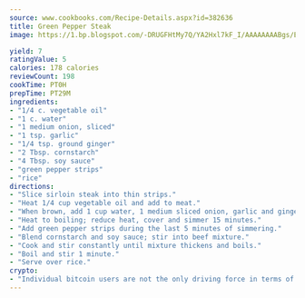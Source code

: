 ```yaml
---
source: www.cookbooks.com/Recipe-Details.aspx?id=382636
title: Green Pepper Steak
image: https://1.bp.blogspot.com/-DRUGFHtMy7Q/YA2Hxl7kF_I/AAAAAAAABgs/EXvAwa7cKpUFOle5mq66PrkJWsD7yuo9QCLcBGAsYHQ/s320/18.png

yield: 7
ratingValue: 5
calories: 178 calories
reviewCount: 198
cookTime: PT0H
prepTime: PT29M
ingredients:
- "1/4 c. vegetable oil"
- "1 c. water"
- "1 medium onion, sliced"
- "1 tsp. garlic"
- "1/4 tsp. ground ginger"
- "2 Tbsp. cornstarch"
- "4 Tbsp. soy sauce"
- "green pepper strips"
- "rice"
directions:
- "Slice sirloin steak into thin strips."
- "Heat 1/4 cup vegetable oil and add to meat."
- "When brown, add 1 cup water, 1 medium sliced onion, garlic and ginger."
- "Heat to boiling; reduce heat, cover and simmer 15 minutes."
- "Add green pepper strips during the last 5 minutes of simmering."
- "Blend cornstarch and soy sauce; stir into beef mixture."
- "Cook and stir constantly until mixture thickens and boils."
- "Boil and stir 1 minute."
- "Serve over rice."
crypto:
- "Individual bitcoin users are not the only driving force in terms of securing the bitcoin network."
---
```

